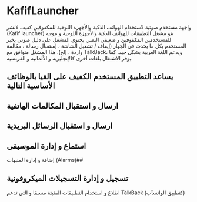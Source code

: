 # KafifLauncher
واجهة مستخدم صوتية لاستخدام الهواتف الذكية والأجهزة اللوحية للمكفوفين
كفيف لانشر (Kafif launcher) هو مشغل التطبيقات للهواتف الذكية والأجهزة اللوحية و موجه للمستخدمين المكفوفين و ضعيفي البصر. يحتوي المشغل على دليل صوتي يخبر المستخدم بكل ما يحدث في الجهاز (إيقاف / تشغيل الشاشة ، إستقبال رسالة ، مكالمة واردة ، إلخ). هذا المشغل متوافق مع TalkBack، ويدعم اللغة العربية بشكل جيد.
كما يوفر الاشتغال بلغات أخرى كالإنجليزية و الألمانية و الفرنسية.
## يساعد التطبيق المستخدم الكفيف على القيا  بالوظائف الأساسية التالية
## ارسال و استقبال المكالمات الهاتفية
## ارسال و استقبال الرسائل البريدية
## استماع و إدارة الموسيقى
إضافة و إدارة المنبهات (Alarms)##
## تسجيل و إدارة التسجيلات الميكروفونية
اطلاع و استخدام التطبيقات المثبتة مسبقا و التي تدعم TalkBack (كتطبيق الواتسآب)

